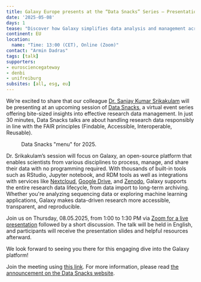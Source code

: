 ```yaml
---
title: Galaxy Europe presents at the “Data Snacks” Series – Presentation by Dr. Sanjay Kumar Srikakulam
date: '2025-05-08'
days: 1
tease: "Discover how Galaxy simplifies data analysis and management across scientific fields during the next Data Snacks session!"
continent: EU
location:
  name: "Time: 13:00 (CET), Online (Zoom)"
contact: "Armin Dadras"
tags: [talk]
supporters:
- eurosciencegateway
- denbi
- unifreiburg
subsites: [all, esg, eu]
---
```


We’re excited to share that our colleague [Dr. Sanjay Kumar Srikakulam](https://github.com/sanjaysrikakulam) will be presenting at an upcoming session of [Data Snacks](https://www.dsc-ub.de/en/data_snacks_en.php), a virtual event series offering bite-sized insights into effective research data management. In just 30 minutes, Data Snacks talks are about handling research data responsibly in line with the FAIR principles (Findable, Accessible, Interoperable, Reusable).

<figure class="figure">
	<g-image src="https://www.dsc-ub.de/images/aktuelles/events/datasnacks/2025_SoSe_DataSnacks.png" class="figure-img img-fluid rounded" />
	<figcaption class="figure-caption">Data Snacks "menu" for 2025.</figcaption>
</figure>

Dr. Srikakulam’s session will focus on Galaxy, an open-source platform that enables scientists from various disciplines to process, manage, and share their data with no programming required. With thousands of built-in tools such as RStudio, Jupyter notebook, and RDM tools as well as integrations with services like [Nextcloud](https://nextcloud.com/), [Google Drive](https://workspace.google.com/products/drive/), and [Zenodo](https://zenodo.org/), Galaxy supports the entire research data lifecycle, from data import to long-term archiving. Whether you're analyzing sequencing data or exploring machine learning applications, Galaxy makes data-driven research more accessible, transparent, and reproducible.

Join us on Thursday, 08.05.2025, from 1:00 to 1:30 PM via [Zoom for a live presentation](https://uni-bremen.zoom-x.de/j/61666538039?pwd=JZTcc15FcsrZwedVYuMoVuhp3sPLCF.1) followed by a short discussion. The talk will be held in English, and participants will receive the presentation slides and helpful resources afterward.

We look forward to seeing you there for this engaging dive into the Galaxy platform!

Join the meeting using [this link](https://uni-bremen.zoom-x.de/j/61666538039?pwd=JZTcc15FcsrZwedVYuMoVuhp3sPLCF.1). For more information, please read [the announcement on the Data Snacks website](https://www.dsc-ub.de/verant_detail.php?id=286).